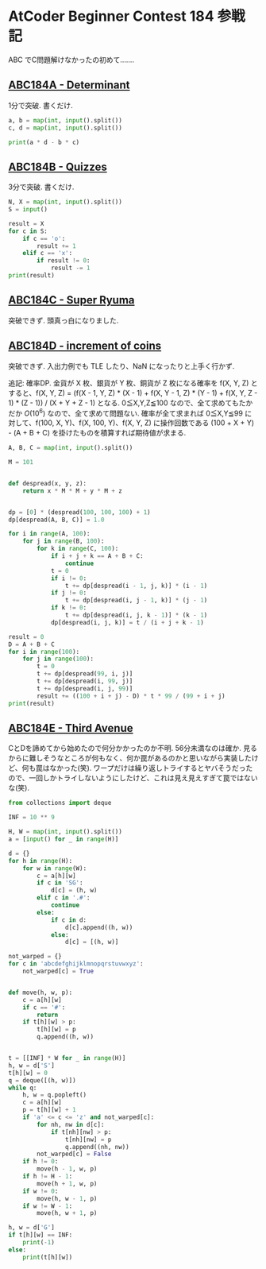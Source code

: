 # AtCoder Beginner Contest 184 参戦記

ABC でC問題解けなかったの初めて…….

## [ABC184A - Determinant](https://atcoder.jp/contests/abc184/tasks/abc184_a)

1分で突破. 書くだけ.

```python
a, b = map(int, input().split())
c, d = map(int, input().split())

print(a * d - b * c)
```

## [ABC184B - Quizzes](https://atcoder.jp/contests/abc184/tasks/abc184_b)

3分で突破. 書くだけ.

```python
N, X = map(int, input().split())
S = input()

result = X
for c in S:
    if c == 'o':
        result += 1
    elif c == 'x':
        if result != 0:
            result -= 1
print(result)
```

## [ABC184C - Super Ryuma](https://atcoder.jp/contests/abc184/tasks/abc184_c)

突破できず. 頭真っ白になりました.

## [ABC184D - increment of coins](https://atcoder.jp/contests/abc184/tasks/abc184_d)

突破できず. 入出力例でも TLE したり、NaN になったりと上手く行かず.

追記: 確率DP. 金貨が X 枚、銀貨が Y 枚、銅貨が Z 枚になる確率を f(X, Y, Z) とすると、f(X, Y, Z) = (f(X - 1, Y, Z) * (X - 1) + f(X, Y - 1, Z) * (Y - 1) + f(X, Y, Z - 1) * (Z - 1)) / (X + Y + Z - 1) となる. 0≦X,Y,Z≦100 なので、全て求めてもたかだか *O*(10<sup>6</sup>) なので、全て求めて問題ない. 確率が全て求まれば 0≦X,Y≦99 に対して、f(100, X, Y)、f(X, 100, Y)、f(X, Y, Z) に操作回数である (100 + X + Y) - (A + B + C) を掛けたものを積算すれば期待値が求まる.

```python
A, B, C = map(int, input().split())

M = 101


def despread(x, y, z):
    return x * M * M + y * M + z


dp = [0] * (despread(100, 100, 100) + 1)
dp[despread(A, B, C)] = 1.0

for i in range(A, 100):
    for j in range(B, 100):
        for k in range(C, 100):
            if i + j + k == A + B + C:
                continue
            t = 0
            if i != 0:
                t += dp[despread(i - 1, j, k)] * (i - 1)
            if j != 0:
                t += dp[despread(i, j - 1, k)] * (j - 1)
            if k != 0:
                t += dp[despread(i, j, k - 1)] * (k - 1)
            dp[despread(i, j, k)] = t / (i + j + k - 1)

result = 0
D = A + B + C
for i in range(100):
    for j in range(100):
        t = 0
        t += dp[despread(99, i, j)]
        t += dp[despread(i, 99, j)]
        t += dp[despread(i, j, 99)]
        result += ((100 + i + j) - D) * t * 99 / (99 + i + j)
print(result)
```

## [ABC184E - Third Avenue](https://atcoder.jp/contests/abc184/tasks/abc184_e)

CとDを諦めてから始めたので何分かかったのか不明. 56分未満なのは確か. 見るからに難しそうなところが何もなく、何か罠があるのかと思いながら実装したけど、何も罠はなかった(笑). ワープだけは繰り返しトライするとヤバそうだったので、一回しかトライしないようにしたけど、これは見え見えすぎて罠ではないな(笑).

```python
from collections import deque

INF = 10 ** 9

H, W = map(int, input().split())
a = [input() for _ in range(H)]

d = {}
for h in range(H):
    for w in range(W):
        c = a[h][w]
        if c in 'SG':
            d[c] = (h, w)
        elif c in '.#':
            continue
        else:
            if c in d:
                d[c].append((h, w))
            else:
                d[c] = [(h, w)]

not_warped = {}
for c in 'abcdefghijklmnopqrstuvwxyz':
    not_warped[c] = True


def move(h, w, p):
    c = a[h][w]
    if c == '#':
        return
    if t[h][w] > p:
        t[h][w] = p
        q.append((h, w))


t = [[INF] * W for _ in range(H)]
h, w = d['S']
t[h][w] = 0
q = deque([(h, w)])
while q:
    h, w = q.popleft()
    c = a[h][w]
    p = t[h][w] + 1
    if 'a' <= c <= 'z' and not_warped[c]:
        for nh, nw in d[c]:
            if t[nh][nw] > p:
                t[nh][nw] = p
                q.append((nh, nw))
        not_warped[c] = False
    if h != 0:
        move(h - 1, w, p)
    if h != H - 1:
        move(h + 1, w, p)
    if w != 0:
        move(h, w - 1, p)
    if w != W - 1:
        move(h, w + 1, p)

h, w = d['G']
if t[h][w] == INF:
    print(-1)
else:
    print(t[h][w])
```
